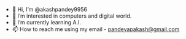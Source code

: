 - 👋 Hi, I’m @akashpandey9956
- 👀 I’m interested in computers and digital world.
- 🌱 I’m currently learning A.I.
- 📫 How to reach me using my email - pandeyapakash@gmail.com

<!---
akashpandey9956/akashpandey9956 is a ✨ special ✨ repository because its `README.md` (this file) appears on your GitHub profile.
You can click the Preview link to take a look at your changes.
--->
